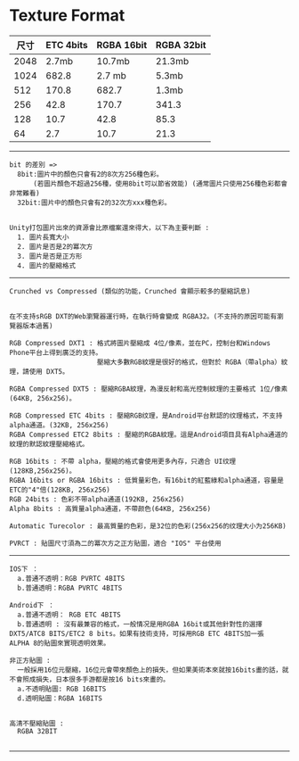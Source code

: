 
Texture Format
==============================

| 尺寸 | ETC 4bits | RGBA 16bit | RGBA 32bit |
| ------ | ------ | ------ | ------ | 
| 2048 | 2.7mb | 10.7mb | 21.3mb |
| 1024 | 682.8 | 2.7 mb | 5.3mb |
| 512 | 170.8 | 682.7 | 1.3mb |
| 256 | 42.8 | 170.7 | 341.3 |
| 128 | 10.7 | 42.8 | 85.3 |
| 64 | 2.7 | 10.7 | 21.3 |

***
```
bit 的差別 => 
  8bit:圖片中的顏色只會有2的8次方256種色彩。
      (若圖片顏色不超過256種，使用8bit可以節省效能) (通常圖片只使用256種色彩都會非常難看)
  32bit:圖片中的顏色只會有2的32次方xxx種色彩。


Unity打包圖片出來的資源會比原檔案還來得大，以下為主要判斷 : 
  1. 圖片長寬大小
  2. 圖片是否是2的冪次方
  3. 圖片是否是正方形
  4. 圖片的壓縮格式
```
***

```
Crunched vs Compressed (類似的功能，Crunched 會顯示較多的壓縮訊息)


在不支持sRGB DXT的Web瀏覽器運行時，在執行時會變成 RGBA32。(不支持的原因可能有瀏覽器版本過舊)

RGB Compressed DXT1 : 格式將圖片壓縮成 4位/像素，並在PC，控制台和Windows Phone平台上得到廣泛的支持。
                      壓縮大多數RGB紋理是很好的格式，但對於 RGBA（帶alpha）紋理，請使用 DXT5。
                     
RGBA Compressed DXT5 : 壓縮RGBA紋理，為漫反射和高光控制紋理的主要格式 1位/像素(64KB, 256x256)。

RGB Compressed ETC 4bits : 壓縮RGB纹理，是Android平台默認的纹理格式，不支持alpha通道。(32KB, 256x256)
RGBA Compressed ETC2 8bits : 壓縮的RGBA紋理。這是Android項目具有Alpha通道的紋理的默認紋理壓縮格式。

RGB 16bits : 不帶 alpha，壓縮的格式會使用更多內存，只適合 UI纹理(128KB,256x256)。
RGBA 16bits or RGBA 16bits : 低質量彩色，有16bit的紅藍綠和alpha通道，容量是ETC的"4"倍(128KB, 256x256)
RGB 24bits : 色彩不带alpha通道(192KB, 256x256)
Alpha 8bits : 高質量alpha通道，不帶颜色(64KB, 256x256)

Automatic Turecolor : 最高質量的色彩，是32位的色彩(256x256的纹理大小为256KB)

PVRCT : 貼圖尺寸須為二的冪次方之正方貼圖，適合 "IOS" 平台使用

```

***
```
IOS下 ：
  a.普通不透明：RGB PVRTC 4BITS
  b.普通透明：RGBA PVRTC 4BITS
  
Android下 ：
  a.普通不透明： RGB ETC 4BITS
  b.普通透明 : 沒有最兼容的格式，一般情况是用RGBA 16bit或其他針對性的選擇 DXT5/ATC8 BITS/ETC2 8 bits。如果有技術支持，可採用RGB ETC 4BITS加一張                ALPHA 8的貼圖來實現透明效果。

非正方貼圖 :
  一般採用16位元壓縮，16位元會帶來顏色上的損失，但如果美術本來就按16bits畫的話，就不會照成損失，日本很多手游都是按16 bits來畫的。
  a.不透明貼圖: RGB 16BITS
  d.透明貼圖：RGBA 16BITS


高清不壓縮貼圖 : 
  RGBA 32BIT
  
```
***
